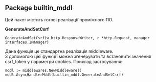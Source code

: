 ## Package builtin_mddl
Цей пакет містить готові реалізації проміжного ПО.

__GenerateAndSetCsrf__
```
GenerateAndSetCsrf(w http.ResponseWriter, r *http.Request, manager interfaces.IManager)
```
Дана функція це стандартна реалізація middleware.<br>
З допомогою цієї функції можна згенерувати та встановити значення csrf_token у параметри cookies. Приклад застосування:
```
mddl := middlewares.NewMiddleware()
mddl.AsyncHandlerMddl(builtin_mddl.GenerateAndSetCsrf)
```